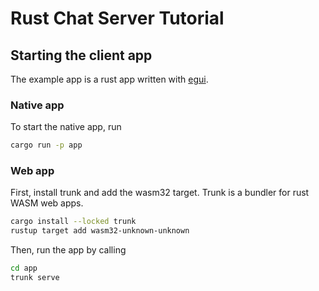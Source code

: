 # Rust Chat Server Tutorial



## Starting the client app
The example app is a rust app written with [egui](https://github.com/emilk/egui).
### Native app
To start the native app, run 
```bash
cargo run -p app
```
### Web app
First, install trunk and add the wasm32 target. Trunk is a bundler for rust WASM web apps.
```bash
cargo install --locked trunk
rustup target add wasm32-unknown-unknown
```
Then, run the app by calling 
```bash
cd app
trunk serve
```
